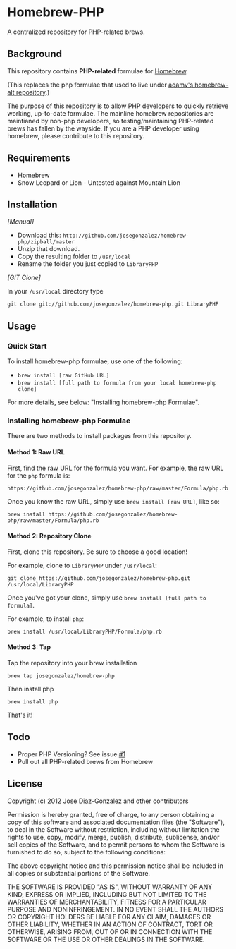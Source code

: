 # Homebrew-PHP

A centralized repository for PHP-related brews.

## Background

This repository contains **PHP-related** formulae for [Homebrew](https://github.com/mxcl/homebrew).

(This replaces the php formulae that used to live under [adamv's homebrew-alt repository](https://github.com/adamv/homebrew-alt).)

The purpose of this repository is to allow PHP developers to quickly retrieve
working, up-to-date formulae. The mainline homebrew repositories are maintianed
by non-php developers, so testing/maintaining PHP-related brews has fallen by
the wayside. If you are a PHP developer using homebrew, please contribute to
this repository.

## Requirements

* Homebrew
* Snow Leopard or Lion - Untested against Mountain Lion

## Installation

_[Manual]_

* Download this: `http://github.com/josegonzalez/homebrew-php/zipball/master`
* Unzip that download.
* Copy the resulting folder to `/usr/local`
* Rename the folder you just copied to `LibraryPHP`

_[GIT Clone]_

In your `/usr/local` directory type

    git clone git://github.com/josegonzalez/homebrew-php.git LibraryPHP

## Usage

### Quick Start

To install homebrew-php formulae, use one of the following:

 * `brew install [raw GitHub URL]`
 * `brew install [full path to formula from your local homebrew-php clone]`

For more details, see below: "Installing homebrew-php Formulae".

### Installing homebrew-php Formulae

There are two methods to install packages from this repository.

#### Method 1: Raw URL

First, find the raw URL for the formula you want. For example, the raw URL for
the `php` formula is:

    https://github.com/josegonzalez/homebrew-php/raw/master/Formula/php.rb

Once you know the raw URL, simply use `brew install [raw URL]`, like so:

    brew install https://github.com/josegonzalez/homebrew-php/raw/master/Formula/php.rb

#### Method 2: Repository Clone

First, clone this repository.  Be sure to choose a good location!

For example, clone to `LibraryPHP` under `/usr/local`:

    git clone https://github.com/josegonzalez/homebrew-php.git /usr/local/LibraryPHP

Once you've got your clone, simply use `brew install [full path to formula]`.

For example, to install `php`:

    brew install /usr/local/LibraryPHP/Formula/php.rb
    
#### Method 3: Tap

Tap the repository into your brew installation

    brew tap josegonzalez/homebrew-php
    
Then install php

	brew install php

That's it!

## Todo

* Proper PHP Versioning? See issue [#1](https://github.com/josegonzalez/homebrew-php/issues/8)
* Pull out all PHP-related brews from Homebrew

## License

Copyright (c) 2012 Jose Diaz-Gonzalez and other contributors

Permission is hereby granted, free of charge, to any person obtaining a copy
of this software and associated documentation files (the "Software"), to deal
in the Software without restriction, including without limitation the rights
to use, copy, modify, merge, publish, distribute, sublicense, and/or sell
copies of the Software, and to permit persons to whom the Software is
furnished to do so, subject to the following conditions:

The above copyright notice and this permission notice shall be included in
all copies or substantial portions of the Software.

THE SOFTWARE IS PROVIDED "AS IS", WITHOUT WARRANTY OF ANY KIND, EXPRESS OR
IMPLIED, INCLUDING BUT NOT LIMITED TO THE WARRANTIES OF MERCHANTABILITY,
FITNESS FOR A PARTICULAR PURPOSE AND NONINFRINGEMENT. IN NO EVENT SHALL THE
AUTHORS OR COPYRIGHT HOLDERS BE LIABLE FOR ANY CLAIM, DAMAGES OR OTHER
LIABILITY, WHETHER IN AN ACTION OF CONTRACT, TORT OR OTHERWISE, ARISING FROM,
OUT OF OR IN CONNECTION WITH THE SOFTWARE OR THE USE OR OTHER DEALINGS IN
THE SOFTWARE.